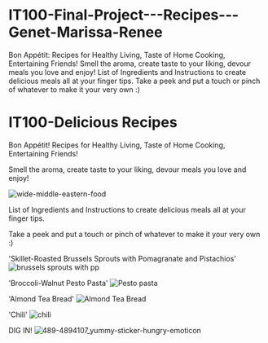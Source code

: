 # IT100-Final-Project---Recipes---Genet-Marissa-Renee

Bon Appétit: Recipes for Healthy Living, Taste of Home Cooking, Entertaining Friends!  Smell the aroma, create taste to your liking, devour meals you love and enjoy! List of Ingredients and Instructions to create delicious meals all at your finger tips. Take a peek and put a touch or pinch of whatever to make it your very own :)

# IT100-Delicious Recipes

Bon Appétit! Recipes for Healthy Living, Taste of Home Cooking, Entertaining Friends! 

Smell the aroma, create taste to your liking, devour meals you love and enjoy! 

![wide-middle-eastern-food](https://user-images.githubusercontent.com/94158648/141925708-5e0eeef7-bc15-4913-aa6a-c52c8e9572d1.jpg)

List of Ingredients and Instructions to create delicious meals all at your finger tips. 

Take a peek and put a touch or pinch of whatever to make it your very own :)

'Skillet-Roasted Brussels Sprouts with Pomagranate and Pistachios'
![brussels sprouts with pp](https://user-images.githubusercontent.com/94158648/141927117-5187f130-6cd6-439f-a767-6dcc4755f4fb.jpg)

'Broccoli-Walnut Pesto Pasta'
![Pesto pasta](https://user-images.githubusercontent.com/94158648/141927156-0e839623-7509-4407-a353-7012a594c34f.jpg)

'Almond Tea Bread'
![Almond Tea Bread](https://user-images.githubusercontent.com/94158648/141927166-0fe25bc4-1eb0-4b0c-a972-03957c85cd4d.jpeg)


'Chili'
![chili](https://user-images.githubusercontent.com/94158648/141927358-62eb81cf-83b5-4d66-a92c-8c1a51212ca9.png)


DIG IN!
![489-4894107_yummy-sticker-hungry-emoticon](https://user-images.githubusercontent.com/94158648/141928155-26ae5cc2-b923-48ad-a085-3bcffa6c706e.png)
